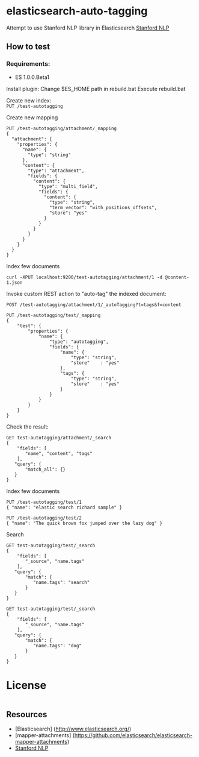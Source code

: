 # elasticsearch-auto-tagging #

Attempt to use Stanford NLP library in Elasticsearch
[Stanford NLP](http://nlp.stanford.edu/software/tagger.shtml)

## How to test ##

### Requirements:
- ES 1.0.0.Beta1

Install plugin:
Change $ES_HOME path in rebuild.bat
Execute rebuild.bat  

Create new index:  
```PUT /test-autotagging```

Create new mapping
```
PUT /test-autotagging/attachment/_mapping
{
  "attachment": {
    "properties": {
      "name": {
        "type": "string"
      },
      "content": {
        "type": "attachment", 
        "fields": {
          "content": {
            "type": "multi_field",
            "fields": {
              "content": {
                "type": "string",
                "term_vector": "with_positions_offsets",
                "store": "yes"
              }
            }
          }
        }
      }
    }
  }
}

```  

Index few documents  
```
curl -XPUT localhost:9200/test-autotagging/attachment/1 -d @content-1.json
```

Invoke custom REST action to "auto-tag" the indexed document:
```
POST /test-autotagging/attachment/1/_autoTagging?t=tags&f=content
```

```
PUT /test-autotagging/test/_mapping
{
    "test": {
        "properties": {
            "name": {
                "type": "autotagging", 
                "fields": {
                    "name": {
                        "type": "string",
                        "store"    : "yes"
                    },
                    "tags": {
                        "type": "string",
                        "store"    : "yes"
                    }
                }
            }
        }
    }
}
```

Check the result:
```
GET test-autotagging/attachment/_search
{
    "fields": [
       "name", "content", "tags"
    ], 
   "query": {
       "match_all": {}
   }
}

```   

Index few documents  
```
PUT /test-autotagging/test/1
{ "name": "elastic search richard sample" }
```

```
PUT /test-autotagging/test/2
{ "name": "The quick brown fox jumped over the lazy dog" }
```

Search  
```
GET test-autotagging/test/_search
{
    "fields": [
       "_source", "name.tags"
    ], 
   "query": {
       "match": {
          "name.tags": "search"
       }
   }
}
```

```
GET test-autotagging/test/_search
{
    "fields": [
       "_source", "name.tags"
    ], 
   "query": {
       "match": {
          "name.tags": "dog"
       }
   }
}
```

# License #
```
```

## Resources ##
* [Elasticsearch] (http://www.elasticsearch.org/)
* [mapper-attachments] (https://github.com/elasticsearch/elasticsearch-mapper-attachments)
* [Stanford NLP](http://nlp.stanford.edu/software/tagger.shtml)
